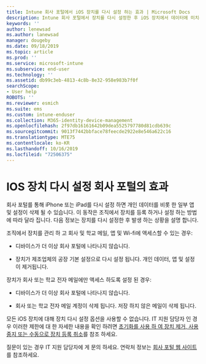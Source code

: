 ```yaml
---
title: Intune 회사 포털에서 iOS 장치를 다시 설정 하는 효과 | Microsoft Docs
description: Intune 회사 포털에서 장치를 다시 설정한 후 iOS 장치에서 데이터에 미치는 영향을 설명 합니다.
keywords: ''
author: lenewsad
ms.author: lanewsad
manager: dougeby
ms.date: 09/18/2019
ms.topic: article
ms.prod: ''
ms.service: microsoft-intune
ms.subservice: end-user
ms.technology: ''
ms.assetid: db99c3eb-4813-4c8b-8e32-958e983b7f0f
searchScope:
- User help
ROBOTS: ''
ms.reviewer: esmich
ms.suite: ems
ms.custom: intune-enduser
ms.collection: M365-identity-device-management
ms.openlocfilehash: 2f97db16161642b09dea5525797780d81cdb639c
ms.sourcegitcommit: 9013f7442bbface78feecde2922e8e546a622c16
ms.translationtype: MTE75
ms.contentlocale: ko-KR
ms.lasthandoff: 10/16/2019
ms.locfileid: "72506375"
---
```

# <a name="effects-of-company-portal-ios-device-reset"></a>IOS 장치 다시 설정 회사 포털의 효과 

회사 포털를 통해 iPhone 또는 iPad를 다시 설정 하면 개인 데이터를 비롯 한 일부 앱 및 설정이 삭제 될 수 있습니다. 이 동작은 조직에서 장치를 등록 하거나 설정 하는 방법에 따라 달라 집니다. 다음 정보는 장치를 다시 설정한 후 발생 하는 상황을 설명 합니다.  

조직에서 장치를 관리 하 고 회사 및 학교 메일, 앱 및 Wi-fi에 액세스할 수 있는 경우:

- 디바이스가 더 이상 회사 포털에 나타나지 않습니다.  

- 장치가 제조업체의 공장 기본 설정으로 다시 설정 됩니다. 개인 데이터, 앱 및 설정이 제거됩니다.

장치가 회사 또는 학교 전자 메일에만 액세스 하도록 설정 된 경우:

- 디바이스가 더 이상 회사 포털에 나타나지 않습니다.  

- 회사 또는 학교 전자 메일 계정이 삭제 됩니다. 저장 하지 않은 메일이 삭제 됩니다.   

모든 iOS 장치에 대해 장치 다시 설정 옵션을 사용할 수 없습니다. IT 지원 담당자 인 경우 이러한 제한에 대 한 자세한 내용을 확인 하려면 [초기화를 사용 하 여 장치 제거, 사용 중지 또는 수동으로 장치 등록 취소](https://docs.microsoft.com/intune/devices-wipe)를 참조 하세요.  

질문이 있는 경우 IT 지원 담당자에 게 문의 하세요. 연락처 정보는 [회사 포털 웹 사이트](https://go.microsoft.com/fwlink/?linkid=2010980)를 참조하세요.
